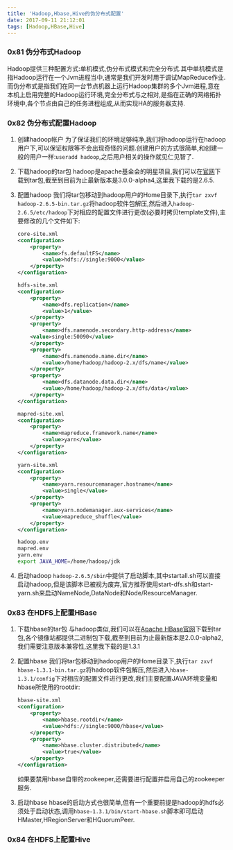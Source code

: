 ```yaml
---
title: 'Hadoop,Hbase,Hive的伪分布式配置'
date: 2017-09-11 21:12:01
tags: [Hadoop,HBase,Hive]
---
```


### 0x81 伪分布式Hadoop

Hadoop提供三种配置方式:单机模式,伪分布式模式和完全分布式.其中单机模式是指Hadoop运行在一个Jvm进程当中,通常是我们开发时用于调试MapReduce作业.而伪分布式是指我们在同一台节点机器上运行Hadoop集群的多个Jvm进程,意在本机上启用完整的Hadoop运行环境,完全分布式与之相对,是指在正确的网络拓扑环境中,各个节点由自己的任务进程组成,从而实现HA的服务器支持.

### 0x82 伪分布式配置Hadoop

1. 创建hadoop帐户
    为了保证我们的环境足够纯净,我们将hadoop运行在hadoop用户下,可以保证权限等不会出现奇怪的问题.创建用户的方式很简单,和创建一般的用户一样:`useradd hadoop`,之后用户相关的操作就见仁见智了.

1. 下载hadoop的tar包
    hadoop是apache基金会的明星项目,我们可以在[官网](http://hadoop.apache.org/releases.html)下载到tar包,截至到目前为止最新版本是3.0.0-alpha4,这里我下载的是2.6.5.

1. 配置hadoop
    我们将tar包移动到hadoop用户的Home目录下,执行`tar zxvf hadoop-2.6.5-bin.tar.gz`将hadoop软件包解压,然后进入`hadoop-2.6.5/etc/hadoop`下对相应的配置文件进行更改(必要时拷贝template文件),主要修改的几个文件如下:
    ```XML
    core-site.xml
    <configuration>
        <property>
            <name>fs.defaultFS</name>
            <value>hdfs://single:9000</value>
        </property>
    </configuration>

    hdfs-site.xml
    <configuration>
        <property>
            <name>dfs.replication</name>
            <value>1</value>
        </property>
        <property>
            <name>dfs.namenode.secondary.http-address</name>
        <value>single:50090</value>
        </property>
        <property>
            <name>dfs.namenode.name.dir</name>
            <value>/home/hadoop/hadoop-2.x/dfs/name</value>
        </property>
        <property>
            <name>dfs.datanode.data.dir</name>
            <value>/home/hadoop/hadoop-2.x/dfs/data</value>
        </property>
    </configuration>

    mapred-site.xml
    <configuration>
        <property>
            <name>mapreduce.framework.name</name>
            <value>yarn</value>
        </property>
    </configuration>

    yarn-site.xml
    <configuration>
        <property>
            <name>yarn.resourcemanager.hostname</name>
            <value>single</value>
        </property>
        <property>
            <name>yarn.nodemanager.aux-services</name>
            <value>mapreduce_shuffle</value>
        </property>
    </configuration>
    ```
    ```Bash
    hadoop.env
    mapred.env
    yarn.env
    export JAVA_HOME=/home/hadoop/jdk
    ```

1. 启动hadoop
    `hadoop-2.6.5/sbin`中提供了启动脚本,其中startall.sh可以直接启动hadoop,但是该脚本已被视为废弃,官方推荐使用start-dfs.sh和start-yarn.sh来启动NameNode,DataNode和Node/ResourceManager.

### 0x83 在HDFS上配置HBase

1. 下载hbase的tar包
    与hadoop类似,我们可以在[Apache HBase官网](http://www.apache.org/dyn/closer.cgi/hbase/)下载到tar包,各个镜像站都提供二进制包下载,截至到目前为止最新版本是2.0.0-alpha2,我们需要注意版本兼容性,这里我下载的是1.3.1

1. 配置hbase
    我们将tar包移动到hadoop用户的Home目录下,执行`tar zxvf hbase-1.3.1-bin.tar.gz`将hadoop软件包解压,然后进入`hbase-1.3.1/config`下对相应的配置文件进行更改,我们主要配置JAVA环境变量和hbase所使用的rootdir:
    ```XML
    hbase-site.xml
    <configuration>
        <property>
            <name>hbase.rootdir</name>
            <value>hdfs://single:9000/hbase</value>
        </property>
        <property>
            <name>hbase.cluster.distributed</name>
            <value>true</value>
        </property>
    </configuration>
    ```
    如果要禁用hbase自带的zookeeper,还需要进行配置并启用自己的zookeeper服务.

1. 启动hbase
    hbase的启动方式也很简单,但有一个重要前提是hadoop的hdfs必须处于启动状态,调用`hbase-1.3.1/bin/start-hbase.sh`脚本即可启动HMaster,HRegionServer和HQuorumPeer.

### 0x84 在HDFS上配置Hive
